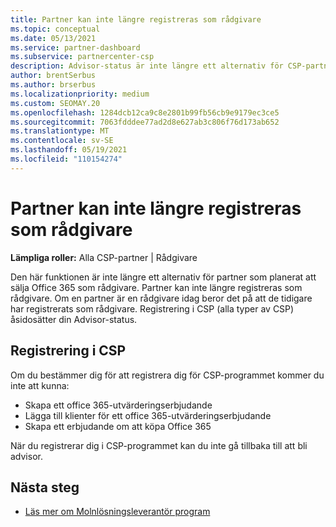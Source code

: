 ```yaml
---
title: Partner kan inte längre registreras som rådgivare
ms.topic: conceptual
ms.date: 05/13/2021
ms.service: partner-dashboard
ms.subservice: partnercenter-csp
description: Advisor-status är inte längre ett alternativ för CSP-partner.
author: brentSerbus
ms.author: brserbus
ms.localizationpriority: medium
ms.custom: SEOMAY.20
ms.openlocfilehash: 1284dcb12ca9c8e2801b99fb56cb9e9179ec3ce5
ms.sourcegitcommit: 7063fdddee77ad2d8e627ab3c806f76d173ab652
ms.translationtype: MT
ms.contentlocale: sv-SE
ms.lasthandoff: 05/19/2021
ms.locfileid: "110154274"
---
```

# <a name="partners-can-no-longer-enroll-as-advisors"></a>Partner kan inte längre registreras som rådgivare 

**Lämpliga roller:** Alla CSP-partner | Rådgivare

Den här funktionen är inte längre ett alternativ för partner som planerat att sälja Office 365 som rådgivare. Partner kan inte längre registreras som rådgivare. Om en partner är en rådgivare idag beror det på att de tidigare har registrerats som rådgivare.
Registrering i CSP (alla typer av CSP) åsidosätter din Advisor-status.

## <a name="enrolling-in-csp"></a>Registrering i CSP

Om du bestämmer dig för att registrera dig för CSP-programmet kommer du inte att kunna:

- Skapa ett office 365-utvärderingserbjudande
- Lägga till klienter för ett office 365-utvärderingserbjudande
- Skapa ett erbjudande om att köpa Office 365

När du registrerar dig i CSP-programmet kan du inte gå tillbaka till att bli advisor.

## <a name="next-steps"></a>Nästa steg

- [Läs mer om Molnlösningsleverantör program](csp-overview.md)

